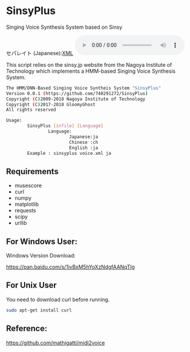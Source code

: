 # SinsyPlus
Singing Voice Synthesis System based on Sinsy

セパレイト (Japanese):[XML](https://raw.githubusercontent.com/740291272/SinsyPlus/win/demo/3.xml)
<audio controls="controls">
  <source src="https://raw.githubusercontent.com/740291272/SinsyPlus/win/demo/3.ogg" type="audio/ogg" />
Please to <a href="http://gloomyghost.com/SinsyPlus/">project</a> page listen the demo!
</audio>


This script relies on the sinsy.jp website from the Nagoya Institute of Technology which implements a HMM-based Singing Voice Synthesis System.

```bash
The HMM/DNN-Based Singing Voice Syntheis System "SinsyPlus"
Version 0.0.1 (https://github.com/740291272/SinsyPlus)
Copyright (C)2009-2018 Nagoya Institute of Technology
Copyright (C)2017-2018 GloomyGhost
All rights reserved

Usage:
        SinsyPlus [infile] [Language]
                Language:
                        Japanese:ja
                        Chinese :ch
                        English :ja
        Example : sinsyplus voice.xml ja

```

## Requirements
- musescore
- curl
- numpy
- matplotlib
- requests
- scipy	
- urllib

## For Windows User:
Windows Version Download:

https://pan.baidu.com/s/1ivBxM5hYoXzNdgfAANqTIg

## For Unix User 
You need to download curl before running.
```bash
sudo apt-get install curl
```
## Reference:
https://github.com/mathigatti/midi2voice
